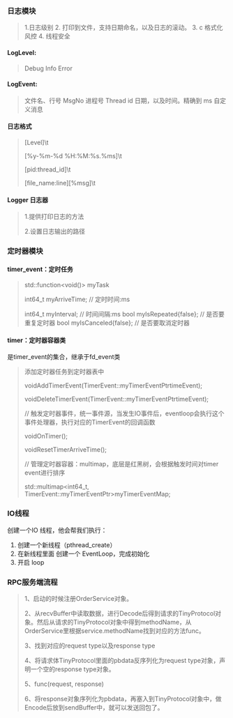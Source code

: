 ### 日志模块

> 1.日志级别
> 2. 打印到文件，支持日期命名，以及日志的滚动。
> 3. c 格式化风控
> 4. 线程安全

#### LogLevel:

> Debug
> Info
> Error

#### LogEvent:

> 文件名、行号
> MsgNo
> 进程号
> Thread id
> 日期，以及时间。精确到 ms
> 自定义消息

#### 日志格式

> [Level]\\t
>
> [%y-%m-%d %H:%M:%s.%ms]\t
>
> [pid:thread_id]\t
>
> [file_name:line][%msg]\t

#### Logger 日志器

> 1.提供打印日志的方法
>
> 2.设置日志输出的路径

### 定时器模块

#### timer_event：定时任务

> std::function<void()> myTask
>
> int64_t myArriveTime;     // 定时时间:ms
>
> int64_t myInterval;       // 时间间隔:ms
> bool myIsRepeated{false}; // 是否要重复定时器
> bool myIsCanceled{false}; // 是否要取消定时器

#### timer：定时器容器类

是timer_event的集合，继承于fd_event类

> 添加定时器任务到定时器表中
>
> voidAddTimerEvent(TimerEvent::myTimerEventPtrtimeEvent);
>
> voidDeleteTimerEvent(TimerEvent::myTimerEventPtrtimeEvent);
>
> // 触发定时器事件，统一事件源，当发生IO事件后，eventloop会执行这个事件处理器，执行对应的TimerEvent的回调函数
>
> voidOnTimer();
>
> voidResetTimerArriveTime();
>
> // 管理定时器容器：multimap，底层是红黑树，会根据触发时间对timer event进行排序
>
> std::multimap<int64_t, TimerEvent::myTimerEventPtr>myTimerEventMap;

### IO线程

创建一个IO 线程，他会帮我们执行：

1. 创建一个新线程（pthread_create）
2. 在新线程里面 创建一个 EventLoop，完成初始化
3. 开启 loop


### RPC服务端流程

> 1、启动的时候注册OrderService对象。
>
> 2、从recvBuffer中读取数据，进行Decode后得到请求的TinyProtocol对象。然后从请求的TinyProtocol对象中得到methodName，从OrderService里根据service.methodName找到对应的方法func。
>
> 3、找到对应的request type以及response type
>
> 4、将请求体TinyProtocol里面的pbdata反序列化为request type对象，声明一个空的response type对象。
>
> 5、func(request, response)
>
> 6、将response对象序列化为pbdata，再塞入到TinyProtocol对象中，做Encode后放到sendBuffer中，就可以发送回包了。
